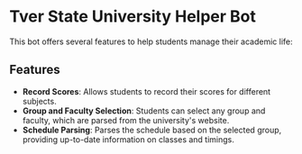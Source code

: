 # Tver State University Helper Bot

This bot offers several features to help students manage their academic life:

## Features

- **Record Scores**: Allows students to record their scores for different subjects.
- **Group and Faculty Selection**: Students can select any group and faculty, which are parsed from the university's website.
- **Schedule Parsing**: Parses the schedule based on the selected group, providing up-to-date information on classes and timings.